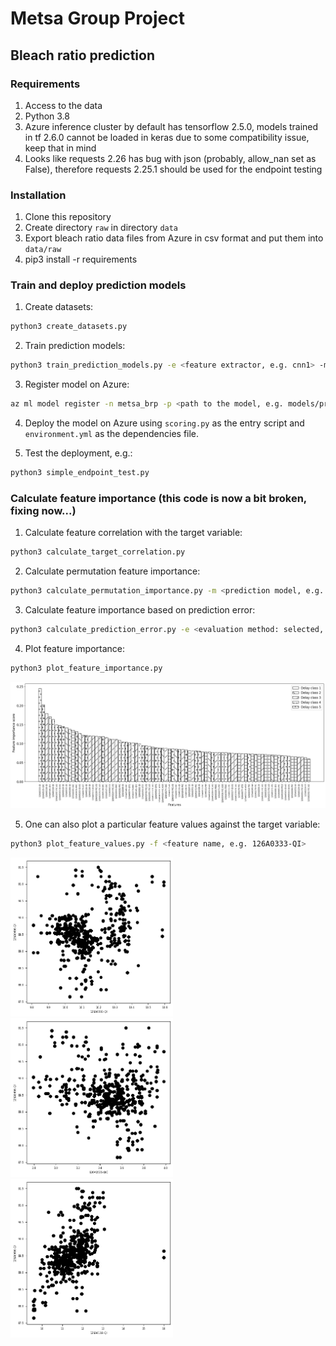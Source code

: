 # Metsa Group Project

## Bleach ratio prediction

### Requirements

1. Access to the data
2. Python 3.8
3. Azure inference cluster by default has tensorflow 2.5.0, models trained in tf 2.6.0 cannot be loaded in keras due to some compatibility issue, keep that in mind
4. Looks like requests 2.26 has bug with json (probably, allow_nan set as False), therefore requests 2.25.1 should be used for the endpoint testing

### Installation

1. Clone this repository
2. Create directory ```raw``` in directory ```data```
3. Export bleach ratio data files from Azure in csv format and put them into ```data/raw```
4. pip3 install -r requirements

### Train and deploy prediction models

1. Create datasets:

```bash
python3 create_datasets.py
```

2. Train prediction models:

```bash
python3 train_prediction_models.py -e <feature extractor, e.g. cnn1> -m <mode: development or production>
```

3. Register model on Azure:

```bash
az ml model register -n metsa_brp -p <path to the model, e.g. models/predict_bleach_ratio/production>
```

4. Deploy the model on Azure using ```scoring.py``` as the entry script and ```environment.yml``` as the dependencies file.

5. Test the deployment, e.g.:

```bash
python3 simple_endpoint_test.py
```

### Calculate feature importance (this code is now a bit broken, fixing now...)

1. Calculate feature correlation with the target variable:

```bash
python3 calculate_target_correlation.py
```

2. Calculate permutation feature importance:

```bash
python3 calculate_permutation_importance.py -m <prediction model, e.g. cnn> -l <model layer sizes, e.g. 2048 2048>
```

3. Calculate feature importance based on prediction error:

```bash
python3 calculate_prediction_error.py -e <evaluation method: selected, not-selected or permuted> -m <prediction model, e.g. cnn> -l <model layer sizes, e.g. 2048 2048>
```

4. Plot feature importance:

```bash
python3 plot_feature_importance.py
```
<img src="figures/predict_bleach_ratio/features_ranked.png" width="800"/>

5. One can also plot a particular feature values against the target variable:

```bash
python3 plot_feature_values.py -f <feature name, e.g. 126A0333-QI>
```
<img src="figures/predict_bleach_ratio/126A0333-QI_vs_126A0466-QI.png" width="260"/> <img src="figures/predict_bleach_ratio/126A0535-QIC_vs_126A0466-QI.png" width="260"/> <img src="figures/predict_bleach_ratio/126A0118-QI_vs_126A0466-QI.png" width="260"/> 
